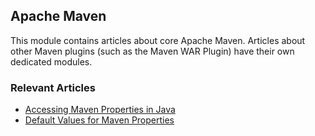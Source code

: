 ## Apache Maven

This module contains articles about core Apache Maven. Articles about other Maven plugins (such as the Maven WAR Plugin)
have their own dedicated modules. 

### Relevant Articles

- [Accessing Maven Properties in Java](https://www.baeldung.com/java-accessing-maven-properties)
- [Default Values for Maven Properties](https://www.baeldung.com/maven-properties-defaults)
